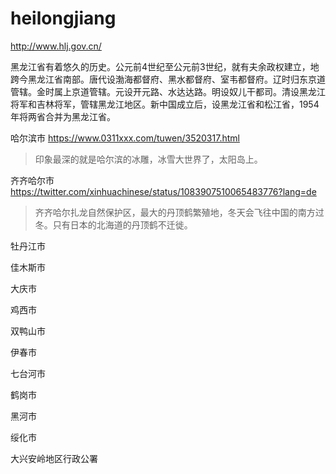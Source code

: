 # heilongjiang

http://www.hlj.gov.cn/

黑龙江省有着悠久的历史。公元前4世纪至公元前3世纪，就有夫余政权建立，地跨今黑龙江省南部。唐代设渤海都督府、黑水都督府、室韦都督府。辽时归东京道管辖。金时属上京道管辖。元设开元路、水达达路。明设奴儿干都司。清设黑龙江将军和吉林将军，管辖黑龙江地区。新中国成立后，设黑龙江省和松江省，1954年将两省合并为黑龙江省。

哈尔滨市 https://www.0311xxx.com/tuwen/3520317.html

> 印象最深的就是哈尔滨的冰雕，冰雪大世界了，太阳岛上。

齐齐哈尔市 https://twitter.com/xinhuachinese/status/1083907510065483776?lang=de

> 齐齐哈尔扎龙自然保护区，最大的丹顶鹤繁殖地，冬天会飞往中国的南方过冬。只有日本的北海道的丹顶鹤不迁徙。

牡丹江市

佳木斯市

大庆市

鸡西市

双鸭山市

伊春市

七台河市

鹤岗市

黑河市

绥化市

大兴安岭地区行政公署